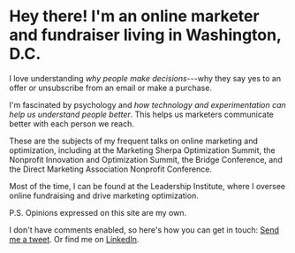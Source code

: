 # Hey there! I'm an online marketer and fundraiser living in Washington, D.C.

I love understanding *why people make decisions*---why they say yes to an offer or unsubscribe from an email or make a purchase.

I'm fascinated by psychology and *how technology and experimentation can help us understand people better*. This helps us marketers communicate better with each person we reach.

These are the subjects of my frequent talks on online marketing and optimization, including at the Marketing Sherpa Optimization Summit, the Nonprofit Innovation and Optimization Summit, the Bridge Conference, and the Direct Marketing Association Nonprofit Conference.

Most of the time, I can be found at the Leadership Institute, where I oversee online fundraising and drive marketing optimization.

P.S. Opinions expressed on this site are my own.

I don't have comments enabled, so here's how you can get in touch: [Send me a tweet][2]. Or find me on [LinkedIn][4]. 

 [2]: https://twitter.com/?status=Hey,%20@nathanielward%20 "Send me a tweet"
 [4]: http://www.linkedin.com/in/nathanieleward/ "Use LinkedIn if you must"

